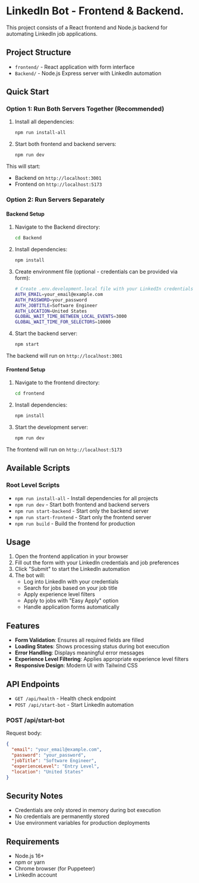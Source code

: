 # LinkedIn Bot - Frontend & Backend.

This project consists of a React frontend and Node.js backend for automating LinkedIn job applications.

## Project Structure

- `frontend/` - React application with form interface
- `Backend/` - Node.js Express server with LinkedIn automation

## Quick Start

### Option 1: Run Both Servers Together (Recommended)

1. Install all dependencies:
   ```bash
   npm run install-all
   ```

2. Start both frontend and backend servers:
   ```bash
   npm run dev
   ```

This will start:
- Backend on `http://localhost:3001`
- Frontend on `http://localhost:5173`

### Option 2: Run Servers Separately

#### Backend Setup

1. Navigate to the Backend directory:
   ```bash
   cd Backend
   ```

2. Install dependencies:
   ```bash
   npm install
   ```

3. Create environment file (optional - credentials can be provided via form):
   ```bash
   # Create .env.development.local file with your LinkedIn credentials
   AUTH_EMAIL=your_email@example.com
   AUTH_PASSWORD=your_password
   AUTH_JOBTITLE=Software Engineer
   AUTH_LOCATION=United States
   GLOBAL_WAIT_TIME_BETWEEN_LOCAL_EVENTS=3000
   GLOBAL_WAIT_TIME_FOR_SELECTORS=10000
   ```

4. Start the backend server:
   ```bash
   npm start
   ```

The backend will run on `http://localhost:3001`

#### Frontend Setup

1. Navigate to the frontend directory:
   ```bash
   cd frontend
   ```

2. Install dependencies:
   ```bash
   npm install
   ```

3. Start the development server:
   ```bash
   npm run dev
   ```

The frontend will run on `http://localhost:5173`

## Available Scripts

### Root Level Scripts
- `npm run install-all` - Install dependencies for all projects
- `npm run dev` - Start both frontend and backend servers
- `npm run start-backend` - Start only the backend server
- `npm run start-frontend` - Start only the frontend server
- `npm run build` - Build the frontend for production

## Usage

1. Open the frontend application in your browser
2. Fill out the form with your LinkedIn credentials and job preferences
3. Click "Submit" to start the LinkedIn automation
4. The bot will:
   - Log into LinkedIn with your credentials
   - Search for jobs based on your job title
   - Apply experience level filters
   - Apply to jobs with "Easy Apply" option
   - Handle application forms automatically

## Features

- **Form Validation**: Ensures all required fields are filled
- **Loading States**: Shows processing status during bot execution
- **Error Handling**: Displays meaningful error messages
- **Experience Level Filtering**: Applies appropriate experience level filters
- **Responsive Design**: Modern UI with Tailwind CSS

## API Endpoints

- `GET /api/health` - Health check endpoint
- `POST /api/start-bot` - Start LinkedIn automation

### POST /api/start-bot

Request body:
```json
{
  "email": "your_email@example.com",
  "password": "your_password",
  "jobTitle": "Software Engineer",
  "experienceLevel": "Entry Level",
  "location": "United States"
}
```

## Security Notes

- Credentials are only stored in memory during bot execution
- No credentials are permanently stored
- Use environment variables for production deployments

## Requirements

- Node.js 16+
- npm or yarn
- Chrome browser (for Puppeteer)
- LinkedIn account 
